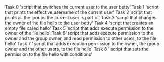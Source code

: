 Task 0 'script that switches the current user to the user betty'
Task 1 'script that prints the effective username of the current user'
Task 2 'script that prints all the groups the current user is part of'
Task 3 'script that changes the owner of the file hello to the user betty'
Task 4 'script that creates an empty file called hello'
Task 5 'script that adds execute permission to the owner of the file hello'
Task 6 'script that adds execute permission to the owner and the group owner, and read permission to other users, to the file hello'
Task 7 ' script that adds execution permission to the owner, the group owner and the other users, to the file hello'
Task 8 ' script that sets the permission to the file hello with conditions'

